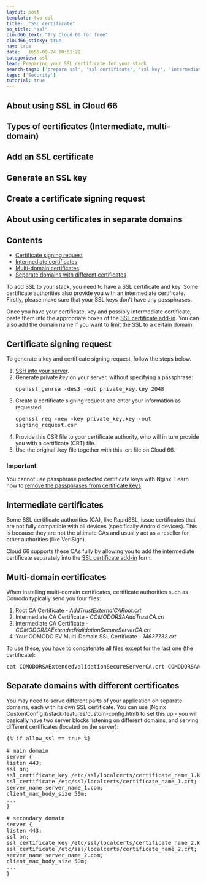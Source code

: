 ```yaml
---
layout: post
template: two-col
title:  "SSL certificate"
so_title: "ssl"
cloud66_text: "Try Cloud 66 for free"
cloud66_sticky: true
nav: true
date:   1650-09-24 10:51:22
categories: ssl
lead: Preparing your SSL certificate for your stack
search-tags: ['prepare ssl', 'ssl certificate', 'ssl key', 'intermediate certificate', 'how', 'ssl']
tags: ['Security']
tutorial: true
---
```


## About using SSL in Cloud 66
## Types of certificates (Intermediate, multi-domain)
## Add an SSL certificate
## Generate an SSL key
## Create a certificate signing request
## About using certificates in separate domains

<h2>Contents</h2>
<ul class="page-toc">
	<li>
		<a href="#sign">Certificate signing request</a>
	</li>
	<li>
		<a href="#intermediate">Intermediate certificates</a>
	</li>
	<li>
		<a href="#multi-domain">Multi-domain certificates</a>
	</li>
	<li>
		<a href="#separate">Separate domains with different certificates</a>
	</li>
</ul>

To add SSL to your stack, you need to have a SSL certificate and key. Some certificate authorities also provide you with an intermediate certificate. Firstly, please make sure that your SSL keys don't have any passphrases.

Once you have your certificate, key and possibly intermediate certificate, paste them into the appropriate boxes of the [SSL certificate add-in](/add-ins/ssl.html). You can also add the domain name if you want to limit the SSL to a certain domain.

<h2 id="sign">Certificate signing request</h2>

To generate a key and certificate signing request, follow the steps below.
<ol>
<li><a href="http://help.cloud66.com/how-to/shell-to-your-servers.html">SSH into your server</a>.</li>
<li>Generate private <i>key</i> on your server, without specifying a passphrase:</li>
<p>
<kbd>
openssl genrsa -des3 -out private&#95;key.key 2048
</kbd>
</p>
<li>Create a certificate signing request and enter your information as requested:</li>
<p>
<kbd>
openssl req -new -key private&#95;key.key -out signing&#95;request.csr
</kbd>
</p>
<li>Provide this CSR file to your certificate authority, who will in turn provide you with a certificate (CRT) file.</li>
<li>Use the original .key file together with this .crt file on Cloud 66.</li>
</ol>
<div class="notice">
    <h3>Important</h3>
    <p>You cannot use passphrase protected certificate keys with Nginx. Learn how to <a href="/troubleshooting/ssl-certificate-issues.html">remove the passphrases from certificate keys</a>.</p>
</div>

<h2 id="intermediate">Intermediate certificates</h2>
Some SSL certificate authorities (CA), like RapidSSL, issue certificates that are not fully compatible with all devices (specifically Android devices). This is because they are not the ultimate CAs and usually act as a reseller for other authorities (like VeriSign).

Cloud 66 supports these CAs fully by allowing you to add the intermediate certificate separately into the [SSL certificate add-in](/add-ins/ssl.html) form.

<h2 id="multi-domain">Multi-domain certificates</h2>
When installing multi-domain certificates, certificate authorities such as Comodo typically send you four files:

1. Root CA Certificate - <i>AddTrustExternalCARoot.crt</i>
2. Intermediate CA Certificate - <i>COMODORSAAddTrustCA.crt</i>
3. Intermediate CA Certificate - <i>COMODORSAExtendedValidationSecureServerCA.crt</i>
4. Your COMODO EV Multi-Domain SSL Certificate - <i>14637732.crt</i>

To use these, you have to concatenate all files except for the last one (the certificate):

<pre class="terminal">
cat COMODORSAExtendedValidationSecureServerCA.crt COMODORSAAddTrustCA.crt AddTrustExternalCARoot.crt > bundle_file
</pre>

<h2 id="separate">Separate domains with different certificates</h2>
You may need to serve different parts of your application on separate domains, each with its own SSL certificate. You can use [Nginx CustomConfig](/stack-features/custom-config.html) to set this up - you will basically have two server blocks listening on different domains, and serving different certificates (located on the server):

<pre class="terminal">
&#123;% if allow_ssl == true %&#125;

# main domain
server &#123;
listen 443;
ssl on;
ssl_certificate_key /etc/ssl/localcerts/certificate_name_1.key;
ssl_certificate /etc/ssl/localcerts/certificate_name_1.crt;
server_name server_name_1.com;
client_max_body_size 50m;
...
&#125;

# secondary domain
server &#123;
listen 443;
ssl on;
ssl_certificate_key /etc/ssl/localcerts/certificate_name_2.key;
ssl_certificate /etc/ssl/localcerts/certificate_name_2.crt;
server_name server_name_2.com;
client_max_body_size 50m;
...
&#125;
</pre>